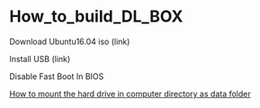 # How_to_build_DL_BOX


Download Ubuntu16.04 iso (link)

Install USB (link) 

Disable Fast Boot In BIOS  

[How to mount the hard drive in computer directory as data folder](mount_harddrive_as_data.md)
